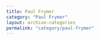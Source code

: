 ```yaml
---
title: Paul Frymer
category: "Paul Frymer"
layout: archive-categories
permalink: "category/paul-frymer"
---
```


